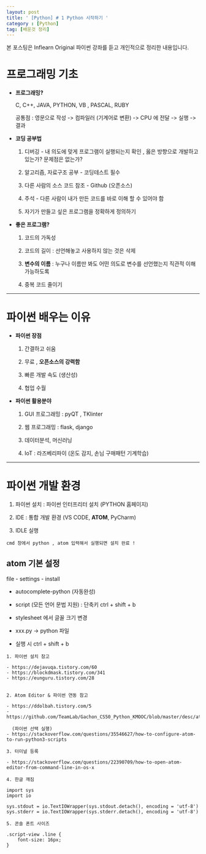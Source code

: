 ```yaml
---
layout: post
title: ' [Python] # 1 Python 시작하기 '
category : [Python]
tag: [배운것 정리]
---
```

    
본 포스팅은 Inflearn Original 파이썬 강좌를 듣고 개인적으로 정리한 내용입니다.     


# 프로그래밍 기초 

* **프로그래밍?** 

  C, C++, JAVA, PYTHON, VB , PASCAL, RUBY 

  공통점 : 영문으로 작성 -> 컴파일러 (기계어로 변환) -> CPU 에 전달 -> 실행 -> 결과
     
   
     
* **코딩 공부법**

  1. 디버깅 - 내 의도에 맞게 프로그램이 실행되는지 확인 , 옳은 방향으로 개발하고 있는가? 문제점은 없는가? 
    
  2. 알고리즘, 자료구조 공부 - 코딩테스트 필수 

  3. 다른 사람의 소스 코드 참조 - Github (오픈소스) 

  4. 주석 - 다른 사람이 내가 만든 코드를 바로 이해 할 수 있어야 함 

  5. 자기가 만들고 싶은 프로그램을 정확하게 정의하기 


* **좋은 프로그램?**

  1. 코드의 가독성 

  2. 코드의 길이 : 선언해놓고 사용하지 않는 것은 삭제 

  3. **변수의 이름** : 누구나 이름만 봐도 어떤 의도로 변수를 선언했는지 직관적 이해 가능하도록

  4. 중복 코드 줄이기

- - - 

# 파이썬 배우는 이유 

* **파이썬 장점** 

  1. 간결하고 쉬움 

  2. 무료 , **오픈소스의 강력함**

  3. 빠른 개발 속도 (생산성)

  4. 협업 수월 


* **파이썬 활용분야**

  1. GUI 프로그래밍 : pyQT , TKlinter 

  2. 웹 프로그래밍 : flask, django 

  3. 데이터분석, 머신러닝 
    
  4. IoT : 라즈베리파이 (온도 감지, 손님 구매패턴 기계학습)

- - - 

# 파이썬 개발 환경

  1. 파이썬 설치 : 파이썬 인터프리터 설치 (PYTHON 홈페이지)

  2. IDE : 통합 개발 환경 (VS CODE, **ATOM**, PyCharm) 

  3. IDLE 실행 

    cmd 창에서 python , atom 입력해서 실행되면 설치 완료 !  

## atom 기본 설정 

file - settings - install 

* autocomplete-python (자동완성) 

* script (모든 언어 문법 지원) : 단축키 ctrl + shift + b

* stylesheet 에서 글꼴 크기 변경 

* xxx.py -> python 파일 

* 실행 시 ctrl + shift + b


```
1. 파이썬 설치 참고

- https://dejavuqa.tistory.com/60
- https://blockdmask.tistory.com/341
- https://eunguru.tistory.com/28


2. Atom Editor & 파이썬 연동 참고

- https://ddolbah.tistory.com/5
- https://github.com/TeamLab/Gachon_CS50_Python_KMOOC/blob/master/desc/atom_macos.md

  (파이썬 선택 실행)
- https://stackoverflow.com/questions/35546627/how-to-configure-atom-to-run-python3-scripts

3. 터미널 등록

- https://stackoverflow.com/questions/22390709/how-to-open-atom-editor-from-command-line-in-os-x

4. 한글 깨짐

import sys
import io

sys.stdout = io.TextIOWrapper(sys.stdout.detach(), encoding = 'utf-8')
sys.stderr = io.TextIOWrapper(sys.stderr.detach(), encoding = 'utf-8')

5. 콘솔 폰트 사이즈

.script-view .line {
	font-size: 16px;
}
```















